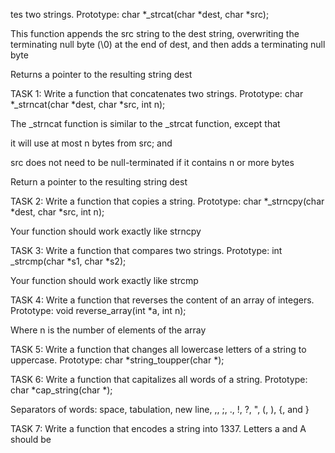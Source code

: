 tes two strings.
Prototype: char *_strcat(char *dest, char *src);

This function appends the src string to the dest string, overwriting the terminating null byte (\0) at the end of dest, and then adds a terminating null byte

Returns a pointer to the resulting string dest

TASK 1: Write a function that concatenates two strings.
Prototype: char *_strncat(char *dest, char *src, int n);

The _strncat function is similar to the _strcat function, except that

it will use at most n bytes from src; and

src does not need to be null-terminated if it contains n or more bytes

Return a pointer to the resulting string dest

TASK 2: Write a function that copies a string.
Prototype: char *_strncpy(char *dest, char *src, int n);

Your function should work exactly like strncpy

TASK 3: Write a function that compares two strings.
Prototype: int _strcmp(char *s1, char *s2);

Your function should work exactly like strcmp

TASK 4: Write a function that reverses the content of an array of integers.
Prototype: void reverse_array(int *a, int n);

Where n is the number of elements of the array

TASK 5: Write a function that changes all lowercase letters of a string to uppercase.
Prototype: char *string_toupper(char *);

TASK 6: Write a function that capitalizes all words of a string.
Prototype: char *cap_string(char *);

Separators of words: space, tabulation, new line, ,, ;, ., !, ?, ", (, ), {, and }

TASK 7: Write a function that encodes a string into 1337.
Letters a and A should be 
